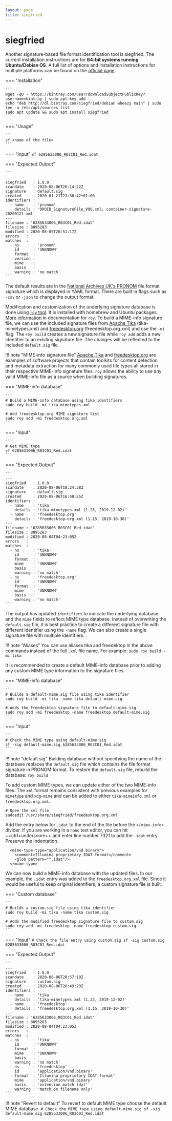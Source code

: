 ```yaml
---
layout: page
title: siegfried
---
```


siegfried
==========

Another signature-based file format identification tool is siegfried. The current installation instructions are for **64-bit systems running Ubuntu/Debian OS**. A full list of options and installation instructions for multiple platforms can be found on the [official page](https://www.itforarchivists.com/siegfried).

<asciinema-player src="../mime_supplementary_files/siegfried_screencast.cast" speed="2.5" theme="tango" font-size="medium" cols="60" rows="15" poster="data:text/plain,\x1b[1;37mTerminal Vidlet for siegfried"></asciinema-player>

=== "Installation"

    ``` 
    wget -qO - https://bintray.com/user/downloadSubjectPublicKey?username=bintray | sudo apt-key add -
    echo "deb http://dl.bintray.com/siegfried/debian wheezy main" | sudo tee -a /etc/apt/sources.list
    sudo apt update && sudo apt install siegfried
    ```

=== "Usage"

    ```
    sf <name of the file>
    ```

=== "Input"
    ```
    sf 6285633006_R03C01_Red.idat
    ```

=== "Expected Output"

    ```
    ---
    siegfried   : 1.8.0
    scandate    : 2020-08-06T20:14:22Z
    signature   : default.sig
    created     : 2020-01-21T23:30:42+01:00
    identifiers :
      - name    : 'pronom'
        details : 'DROID_SignatureFile_V96.xml; container-signature-20200121.xml'
    ---
    filename : '6285633006_R03C01_Red.idat'
    filesize : 8095283
    modified : 2020-08-05T20:51:17Z
    errors   :
    matches  :
      - ns      : 'pronom'
        id      : 'UNKNOWN'
        format  :
        version :
        mime    :
        basis   :
        warning : 'no match'
    ```

The default results are in the [National Archives UK's PRONOM](https://www.nationalarchives.gov.uk/PRONOM/Default.aspx) file format signature which is displayed in YAML format. There are built in flags such as `-csv` or `-json` to change the output format.

Modification and customization of the underlying signature database is done using [`roy` tool](https://github.com/richardlehane/siegfried/wiki/Building-a-signature-file-with-ROY). It is installed with homebrew and Ubuntu packages. [More information](https://github.com/richardlehane/siegfried/wiki/Building-a-signature-file-with-ROY) in documentation for `roy`. To build a MIME-info signature file, we can use the included signature files from [Apache Tika](https://tika.apache.org) (tika-mimetypes.xml) and [freedesktop.org](https://www.freedesktop.org/wiki/) (freedesktop.org.xml) and use the `-mi` flag. The `roy build` creates a new signature file while `roy add` adds a new identifier to an existing signature file. The changes will be reflected to the included `default.sig` file.

!!! note "MIME-info signature file"
    [Apache Tika](https://tika.apache.org) and [freedesktop.org](https://www.freedesktop.org/wiki/) are examples of software projects that contain toolkits for content detection and metadata extraction for many commonly used file types all stored in their respective MIME-info signature files. `roy` allows the ability to use any valid MIME-info file as a source when building signatures.

=== "MIME-info database"

    ```
    # Build a MIME-info database using tika identifiers
    sudo roy build -mi tika-mimetypes.xml

    # Add freedesktop.org MIME signature list
    sudo roy add -mi freedesktop.org.xml
    ```

=== "Input"

    ```
    # Get MIME type
    sf 6285633006_R03C01_Red.idat
    ```

=== "Expected Output"

    ```
    ---
    siegfried   : 1.8.0
    scandate    : 2020-08-06T18:24:38Z
    signature   : default.sig
    created     : 2020-08-06T16:48:25Z
    identifiers :
      - name    : 'tika'
        details : 'tika-mimetypes.xml (1.23, 2019-12-02)'
      - name    : 'freedesktop.org'
        details : 'freedesktop.org.xml (1.15, 2019-10-30)'
    ---
    filename : '6285633006_R03C01_Red.idat'
    filesize : 8095283
    modified : 2020-08-04T04:23:05Z
    errors   :
    matches  :
      - ns      : 'tika'
        id      : 'UNKNOWN'
        format  :
        mime    : 'UNKNOWN'
        basis   :
        warning : 'no match'
      - ns      : 'freedesktop.org'
        id      : 'UNKNOWN'
        format  :
        mime    : 'UNKNOWN'
        basis   :
        warning : 'no match'
    ```

The output has updated `identifiers` to indicate the underlying database and the `mime` fields to reflect MIME type database. Instead of overwriting the `default.sig` file, it is best practice to create a different signature file with different identifier using the `-name` flag. We can also create a single signature file with multiple identifiers.

!!! note "Aliases"
    You can use aliases tika and freedektop in the above commands instead of the full `.xml` file name. For example:
    ```
    sudo roy build -mi tika
    ```

It is recommended to create a default MIME-info database prior to adding any custom MIME type information to the signature files.

=== "MIME-info database"

    ```
    # Builds a default-mime.sig file using tika identifier
    sudo roy build -mi tika -name tika default-mime.sig

    # Adds the freedesktop signature file to default-mime.sig
    sudo roy add -mi freedesktop -name freedesktop default-mime.sig
    ```

=== "Input"   

    ```
    # Check the MIME type using default-mime.sig
    sf -sig default-mime.sig 6285633006_R03C01_Red.idat
    ```

!!! note "default.sig"
    Building database without specifying the name of the database replaces the `default.sig` file which contains the file format signature in PRONOM format. To restore the `default.sig` file, rebuild the database:
    ```
    roy build
    ```

To add custom MIME types, we can update either of the two MIME-info files. The `xml` format remains consistent with previous examples for `mimetype` and `xdg-mime` and can be added to either `tika-mimeinfo.xml` or `freedesktop.org.xml`.

```
# Open the xml file
sudoedit /usr/share/siegfried/freedesktop.org.xml
```

Add the entry below for `.idat` to the end of the file before the `</mime-info>` divider. If you are working in a `nano` text editor, you can hit ++ctrl+underscore++ and enter line number 7321 to add the `.idat` entry. Preserve the indentation.

```
  <mime-type type="application/vnd.binary">
    <comment>Illumina proprietary IDAT format</comment>
    <glob pattern="*.idat"/>
  </mime-type>
```

We can now build a MIME-info database with the updated files. In our example, the `.idat` entry was added to the `freedesktop.org.xml` file. Since it would be useful to keep original identifiers, a custom signature file is built.

=== "Custom database"

    ```
    # Builds a custom.sig file using tika identifier
    sudo roy build -mi tika -name tika custom.sig

    # Adds the modified freedesktop signature file to custom.sig
    sudo roy add -mi freedesktop -name freedesktop custom.sig
    ```

=== "Input"
    ```
    # Check the file entry using custom.sig
    sf -sig custom.sig 6285633006_R03C01_Red.idat
    ```

=== "Expected Output"

    ```
    ---
    siegfried   : 1.8.0
    scandate    : 2020-08-06T20:57:10Z
    signature   : custom.sig
    created     : 2020-08-06T20:49:20Z
    identifiers :
      - name    : 'tika'
        details : 'tika-mimetypes.xml (1.23, 2019-12-02)'
      - name    : 'freedesktop'
        details : 'freedesktop.org.xml (1.15, 2019-10-30)'
    ---
    filename : '6285633006_R03C01_Red.idat'
    filesize : 8095283
    modified : 2020-08-04T04:23:05Z
    errors   :
    matches  :
      - ns      : 'tika'
        id      : 'UNKNOWN'
        format  :
        mime    : 'UNKNOWN'
        basis   :
        warning : 'no match'
      - ns      : 'freedesktop'
        id      : 'application/vnd.binary'
        format  : 'Illumina proprietary IDAT format'
        mime    : 'application/vnd.binary'
        basis   : 'extension match idat'
        warning : 'match on filename only'
    ```

!!! note "Revert to default"
    To revert to default MIME type choose the default MIME database.
    ```
    # Check the MIME type using default-mime.sig
    sf -sig default-mime.sig 6285633006_R03C01_Red.idat
    ```
